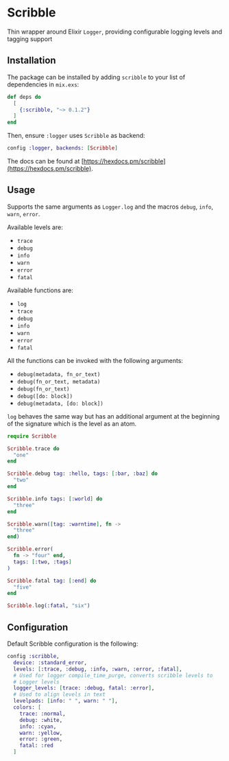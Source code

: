 # Scribble

Thin wrapper around Elixir `Logger`, providing configurable logging
levels and tagging support

## Installation

The package can be installed by adding `scribble` to your list of
dependencies in `mix.exs`:

```elixir
def deps do
  [
    {:scribble, "~> 0.1.2"}
  ]
end
```

Then, ensure `:logger` uses `Scribble` as backend:

```elixir
config :logger, backends: [Scribble]
```

The docs can
be found at [https://hexdocs.pm/scribble](https://hexdocs.pm/scribble).

## Usage

Supports the same arguments as `Logger.log` and the macros `debug`,
`info`, `warn`, `error`.

Available levels are:

- `trace`
- `debug`
- `info`
- `warn`
- `error`
- `fatal`

Available functions are:

- `log`
- `trace`
- `debug`
- `info`
- `warn`
- `error`
- `fatal`

All the functions can be invoked with the following arguments:

- `debug(metadata, fn_or_text)`
- `debug(fn_or_text, metadata)`
- `debug(fn_or_text)`
- `debug([do: block])`
- `debug(metadata, [do: block])`

`log` behaves the same way but has an additional argument at the
beginning of the signature which is the level as an atom.

```elixir
require Scribble

Scribble.trace do
  "one"
end

Scribble.debug tag: :hello, tags: [:bar, :baz] do
  "two"
end

Scribble.info tags: [:world] do
  "three"
end

Scribble.warn([tag: :warntime], fn ->
  "three"
end)

Scribble.error(
  fn -> "four" end,
  tags: [:two, :tags]
)

Scribble.fatal tag: [:end] do
  "five"
end

Scribble.log(:fatal, "six")
```

## Configuration

Default Scribble configuration is the following:

```elixir
config :scribble,
  device: :standard_error,
  levels: [:trace, :debug, :info, :warn, :error, :fatal],
  # Used for logger compile_time_purge, converts scribble levels to
  # Logger levels
  logger_levels: [trace: :debug, fatal: :error],
  # Used to align levels in text
  levelpads: [info: " ", warn: " "],
  colors: [
    trace: :normal,
    debug: :white,
    info: :cyan,
    warn: :yellow,
    error: :green,
    fatal: :red
  ]
```

